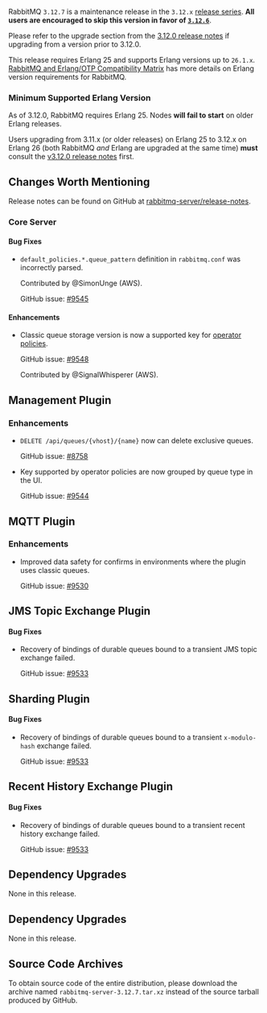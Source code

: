 RabbitMQ `3.12.7` is a maintenance release in the `3.12.x` [release series](https://www.rabbitmq.com/versions.html).
**All users are encouraged to skip this version in favor of [`3.12.6`](https://github.com/rabbitmq/rabbitmq-server/releases/tag/v3.12.6)**.

Please refer to the upgrade section from the [3.12.0 release notes](https://github.com/rabbitmq/rabbitmq-server/releases/tag/v3.12.0)
if upgrading from a version prior to 3.12.0.

This release requires Erlang 25 and supports Erlang versions up to `26.1.x`.
[RabbitMQ and Erlang/OTP Compatibility Matrix](https://www.rabbitmq.com/which-erlang.html) has more details on
Erlang version requirements for RabbitMQ.


### Minimum Supported Erlang Version

As of 3.12.0, RabbitMQ requires Erlang 25. Nodes **will fail to start** on older Erlang releases.

Users upgrading from 3.11.x (or older releases) on Erlang 25 to 3.12.x on Erlang 26
(both RabbitMQ *and* Erlang are upgraded at the same time) **must** consult
the [v3.12.0 release notes](https://github.com/rabbitmq/rabbitmq-server/releases/tag/v3.12.0) first.


## Changes Worth Mentioning

Release notes can be found on GitHub at [rabbitmq-server/release-notes](https://github.com/rabbitmq/rabbitmq-server/tree/v3.12.x/release-notes).


### Core Server

#### Bug Fixes

 * `default_policies.*.queue_pattern` definition in `rabbitmq.conf` was incorrectly parsed.

   Contributed by @SimonUnge (AWS).

   GitHub issue: [#9545](https://github.com/rabbitmq/rabbitmq-server/pull/9545)

#### Enhancements

 * Classic queue storage version is now a supported key for [operator policies](https://rabbitmq.com/parameters.html#operator-policies).

   GitHub issue: [#9548](https://github.com/rabbitmq/rabbitmq-server/pull/9548)

   Contributed by @SignalWhisperer (AWS).


## Management Plugin

### Enhancements

 * `DELETE /api/queues/{vhost}/{name}` now can delete exclusive queues.

   GitHub issue: [#8758](https://github.com/rabbitmq/rabbitmq-server/issues/8758)

 * Key supported by operator policies are now grouped by queue type in the UI.

   GitHub issue: [#9544](https://github.com/rabbitmq/rabbitmq-server/pull/9544)


## MQTT Plugin

### Enhancements

 * Improved data safety for confirms in environments where the plugin uses classic queues.

   GitHub issue: [#9530](https://github.com/rabbitmq/rabbitmq-server/pull/9530)


## JMS Topic Exchange Plugin

#### Bug Fixes

 * Recovery of bindings of durable queues bound to a transient JMS topic exchange failed.

   GitHub issue: [#9533](https://github.com/rabbitmq/rabbitmq-server/issues/9533)


## Sharding Plugin

#### Bug Fixes

 * Recovery of bindings of durable queues bound to a transient `x-modulo-hash` exchange failed.

   GitHub issue: [#9533](https://github.com/rabbitmq/rabbitmq-server/issues/9533)


## Recent History Exchange Plugin

#### Bug Fixes

 * Recovery of bindings of durable queues bound to a transient recent history exchange failed.

   GitHub issue: [#9533](https://github.com/rabbitmq/rabbitmq-server/issues/9533)


## Dependency Upgrades

None in this release.


## Dependency Upgrades

None in this release.

## Source Code Archives

To obtain source code of the entire distribution, please download the archive named `rabbitmq-server-3.12.7.tar.xz`
instead of the source tarball produced by GitHub.
